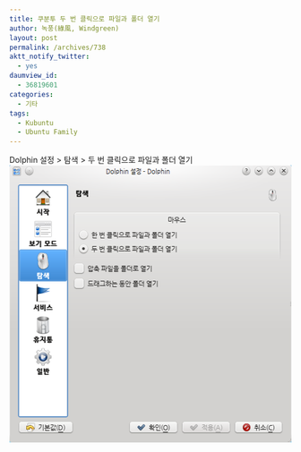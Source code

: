 ```yaml
---
title: 쿠분투 두 번 클릭으로 파일과 폴더 열기
author: 녹풍(綠風, Windgreen)
layout: post
permalink: /archives/738
aktt_notify_twitter:
  - yes
daumview_id:
  - 36819601
categories:
  - 기타
tags:
  - Kubuntu
  - Ubuntu Family
---
```

<div>
  Dolphin 설정 > 탐색 > 두 번 클릭으로 파일과 폴더 열기
</div>

<img src="/uploads/legacy/old-images/1/cfile23.uf.143F284A4D4BC95F32BB45.png" class="aligncenter" width="520" height="496" alt="" />